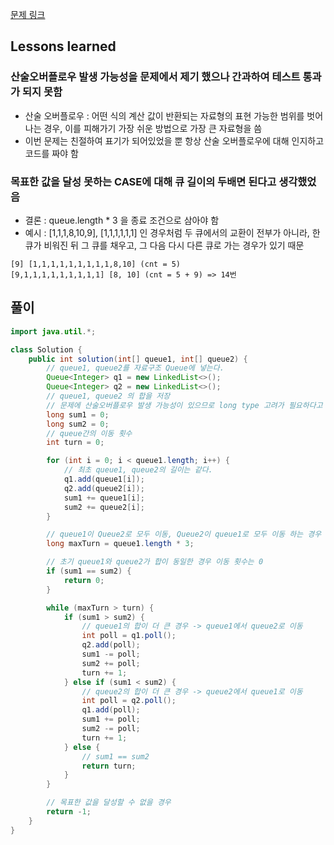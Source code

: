 [문제 링크](https://school.programmers.co.kr/learn/courses/30/lessons/118667)

## Lessons learned
### 산술오버플로우 발생 가능성을 문제에서 제기 했으나 간과하여 테스트 통과가 되지 못함
- 산술 오버플로우 : 어떤 식의 계산 값이 반환되는 자료형의 표현 가능한 범위를 벗어나는 경우, 이를 피해가기 가장 쉬운 방법으로 가장 큰 자료형을 씀
- 이번 문제는 친절하여 표기가 되어있었을 뿐 항상 산술 오버플로우에 대해 인지하고 코드를 짜야 함
### 목표한 값을 달성 못하는 CASE에 대해 큐 길이의 두배면 된다고 생각했었음
- 결론 : queue.length * 3 을 종료 조건으로 삼아야 함
- 예시 : [1,1,1,8,10,9], [1,1,1,1,1,1] 인 경우처럼 두 큐에서의 교환이 전부가 아니라, 한 큐가 비워진 뒤 그 큐를 채우고, 그 다음 다시 다른 큐로 가는 경우가 있기 때문
```
[9] [1,1,1,1,1,1,1,1,1,8,10] (cnt = 5)
[9,1,1,1,1,1,1,1,1,1] [8, 10] (cnt = 5 + 9) => 14번
```

## 풀이
```java
import java.util.*;

class Solution {
    public int solution(int[] queue1, int[] queue2) {
        // queue1, queue2를 자료구조 Queue에 넣는다.
        Queue<Integer> q1 = new LinkedList<>();
        Queue<Integer> q2 = new LinkedList<>();
        // queue1, queue2 의 합을 저장
        // 문제에 산술오버플로우 발생 가능성이 있으므로 long type 고려가 필요하다고 함
        long sum1 = 0;
        long sum2 = 0;
        // queue간의 이동 횟수
        int turn = 0;

        for (int i = 0; i < queue1.length; i++) {
            // 최초 queue1, queue2의 길이는 같다.
            q1.add(queue1[i]);
            q2.add(queue2[i]);
            sum1 += queue1[i];
            sum2 += queue2[i];
        }

        // queue1이 Queue2로 모두 이동, Queue2이 queue1로 모두 이동 하는 경우 Queue길이의 두배만큼 필요하다.
        long maxTurn = queue1.length * 3;

        // 초기 queue1와 queue2가 합이 동일한 경우 이동 횟수는 0
        if (sum1 == sum2) {
            return 0;
        }

        while (maxTurn > turn) {
            if (sum1 > sum2) {
                // queue1의 합이 더 큰 경우 -> queue1에서 queue2로 이동
                int poll = q1.poll();
                q2.add(poll);
                sum1 -= poll;
                sum2 += poll;
                turn += 1;
            } else if (sum1 < sum2) {
                // queue2의 합이 더 큰 경우 -> queue2에서 queue1로 이동
                int poll = q2.poll();
                q1.add(poll);
                sum1 += poll;
                sum2 -= poll;
                turn += 1;
            } else {
                // sum1 == sum2
                return turn;
            }
        }

        // 목표한 값을 달성할 수 없을 경우
        return -1;
    }
}
```
